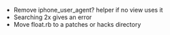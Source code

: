* Remove iphone_user_agent? helper if no view uses it
* Searching 2x gives an error
* Move float.rb to a patches or hacks directory
